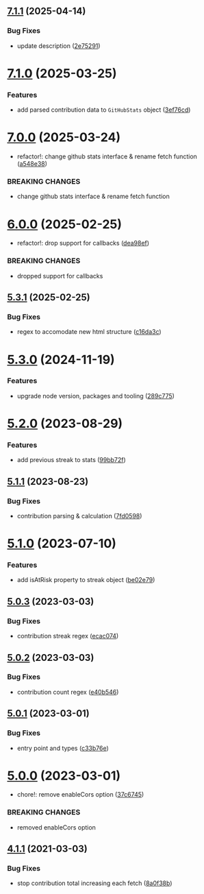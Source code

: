 ## [7.1.1](https://github.com/jamieweavis/contribution/compare/v7.1.0...v7.1.1) (2025-04-14)


### Bug Fixes

* update description ([2e75291](https://github.com/jamieweavis/contribution/commit/2e75291b1fe84df25b1ca4862894fddf53fc99ea))

# [7.1.0](https://github.com/jamieweavis/contribution/compare/v7.0.0...v7.1.0) (2025-03-25)


### Features

* add parsed contribution data to `GitHubStats` object ([3ef76cd](https://github.com/jamieweavis/contribution/commit/3ef76cd89daa9ab07482e64ddd3d49bdb618ef39))

# [7.0.0](https://github.com/jamieweavis/contribution/compare/v6.0.0...v7.0.0) (2025-03-24)


* refactor!: change github stats interface & rename fetch function ([a548e38](https://github.com/jamieweavis/contribution/commit/a548e38a2b616b3de51826a95053dab93048d2bc))


### BREAKING CHANGES

* change github stats interface & rename fetch function

# [6.0.0](https://github.com/jamieweavis/contribution/compare/v5.3.1...v6.0.0) (2025-02-25)


* refactor!: drop support for callbacks ([dea98ef](https://github.com/jamieweavis/contribution/commit/dea98efcba29b66680ed59867e9d9f14782f0ef1))


### BREAKING CHANGES

* dropped support for callbacks

## [5.3.1](https://github.com/jamieweavis/contribution/compare/v5.3.0...v5.3.1) (2025-02-25)


### Bug Fixes

* regex to accomodate new html structure ([c16da3c](https://github.com/jamieweavis/contribution/commit/c16da3c22929b2f5c94f0c8c568c08bb6a745b1e))

# [5.3.0](https://github.com/jamieweavis/contribution/compare/v5.2.0...v5.3.0) (2024-11-19)


### Features

* upgrade node version, packages and tooling ([289c775](https://github.com/jamieweavis/contribution/commit/289c7750fd09ec6c3db3e6fe1e1b100b69b33e35))

# [5.2.0](https://github.com/jamieweavis/contribution/compare/v5.1.1...v5.2.0) (2023-08-29)


### Features

* add previous streak to stats ([99bb72f](https://github.com/jamieweavis/contribution/commit/99bb72f9ef22c7545be3b62c48053ff0bacd4e0d))

## [5.1.1](https://github.com/jamieweavis/contribution/compare/v5.1.0...v5.1.1) (2023-08-23)


### Bug Fixes

* contribution parsing & calculation ([7fd0598](https://github.com/jamieweavis/contribution/commit/7fd0598a0ab5ac08a4d6ab7840605fb5bfc26960))

# [5.1.0](https://github.com/jamieweavis/contribution/compare/v5.0.3...v5.1.0) (2023-07-10)


### Features

* add isAtRisk property to streak object ([be02e79](https://github.com/jamieweavis/contribution/commit/be02e79a577c1bb2d3d3813d96c24ed056047645))

## [5.0.3](https://github.com/jamieweavis/contribution/compare/v5.0.2...v5.0.3) (2023-03-03)


### Bug Fixes

* contribution streak regex ([ecac074](https://github.com/jamieweavis/contribution/commit/ecac074d03c8600367e39e0ab00e0b6540a1fe61))

## [5.0.2](https://github.com/jamieweavis/contribution/compare/v5.0.1...v5.0.2) (2023-03-03)


### Bug Fixes

* contribution count regex ([e40b546](https://github.com/jamieweavis/contribution/commit/e40b546209988d89be249f51b8e7dcad4e2dd93a))

## [5.0.1](https://github.com/jamieweavis/contribution/compare/v5.0.0...v5.0.1) (2023-03-01)


### Bug Fixes

* entry point and types ([c33b76e](https://github.com/jamieweavis/contribution/commit/c33b76e85b37aa27a4713646c1f30021983e44e1))

# [5.0.0](https://github.com/jamieweavis/contribution/compare/v4.1.1...v5.0.0) (2023-03-01)


* chore!: remove enableCors option ([37c6745](https://github.com/jamieweavis/contribution/commit/37c6745c44cb80dab79cc40fb8ff2b1d7021fd4f))


### BREAKING CHANGES

* removed enableCors option

## [4.1.1](https://github.com/jamieweavis/contribution/compare/v4.1.0...v4.1.1) (2021-03-03)


### Bug Fixes

* stop contribution total increasing each fetch ([8a0f38b](https://github.com/jamieweavis/contribution/commit/8a0f38b3ca3b98bc99fc0b2be1b19d78594ccc14))
